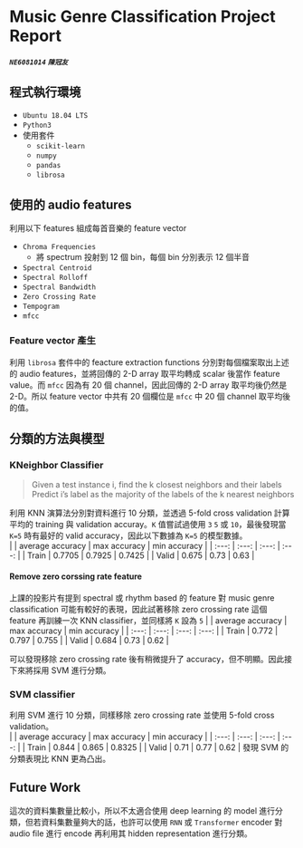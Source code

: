 # Music Genre Classification Project Report
##### `NE6081014` `陳冠友`

## 程式執行環境
- `Ubuntu 18.04 LTS`
- `Python3`
- 使用套件
  - `scikit-learn`
  - `numpy`
  - `pandas`
  - `librosa`

## 使用的 audio features
利用以下 features 組成每首音樂的 feature vector
- `Chroma Frequencies`
  - 將 spectrum 投射到 12 個 bin，每個 bin 分別表示 12 個半音
- `Spectral Centroid`
- `Spectral Rolloff`
- `Spectral Bandwidth`
- `Zero Crossing Rate`
- `Tempogram`
- `mfcc`

### Feature vector 產生
利用 `librosa` 套件中的 feacture extraction functions 分別對每個檔案取出上述的 audio features，並將回傳的 2-D array 取平均轉成 scalar 後當作 feature value。而 `mfcc` 因為有 20 個 channel，因此回傳的 2-D array 取平均後仍然是 2-D。所以 feature vector 中共有 20 個欄位是 `mfcc` 中 20 個 channel 取平均後的值。

## 分類的方法與模型
### KNeighbor Classifier
> Given a test instance i, find the k closest neighbors and their labels
Predict i’s label as the majority of the labels of the k nearest neighbors  

利用 KNN 演算法分別對資料進行 10 分類，並透過 5-fold cross validation 計算平均的 training 與 validation accuray。`K` 值嘗試過使用 `3` `5` 或 `10`，最後發現當 `K=5` 時有最好的 valid accuracy，因此以下數據為 `K=5` 的模型數據。  
|  | average accuracy | max accuracy | min accuracy |
| :---: | :---: | :---: | :---: |
| Train | 0.7705 | 0.7925 | 0.7425 |
| Valid | 0.675 | 0.73 | 0.63 |

#### Remove zero corssing rate feature
上課的投影片有提到 spectral 或 rhythm based 的 feature 對 music genre classification 可能有較好的表現，因此試著移除 zero crossing rate 這個 feature 再訓練一次 KNN classifier，並同樣將 `K` 設為 `5`
|  | average accuracy | max accuracy | min accuracy |
| :---: | :---: | :---: | :---: |
| Train | 0.772 | 0.797 | 0.755 |
| Valid | 0.684 | 0.73 | 0.62 |

可以發現移除 zero crossing rate 後有稍微提升了 accuracy，但不明顯。因此接下來將採用 SVM 進行分類。
### SVM classifier
利用 SVM 進行 10 分類，同樣移除 zero crossing rate 並使用 5-fold cross validation。  
|  | average accuracy | max accuracy | min accuracy |
| :---: | :---: | :---: | :---: |
| Train | 0.844 | 0.865 | 0.8325 |
| Valid | 0.71 | 0.77 | 0.62 |
發現 SVM 的分類表現比 KNN 更為凸出。
## Future Work
這次的資料集數量比較小，所以不太適合使用 deep learning 的 model 進行分類，但若資料集數量夠大的話，也許可以使用 `RNN` 或 `Transformer` encoder 對 audio file 進行 encode 再利用其 hidden representation 進行分類。